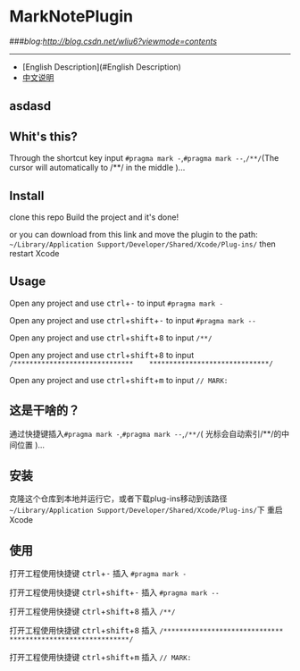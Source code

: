 # **MarkNotePlugin** 
###*blog:<http://blog.csdn.net/wliu6?viewmode=contents>*
***
* [English Description](#English Description)
* [中文说明](#中文说明)
## asdasd
## <a id="English Description"></a>Whit's this?
Through the shortcut key input `#pragma mark -`,`#pragma mark --`,`/**/`(The cursor will automatically to /**/ in the middle )...

## Install
clone this repo Build the project and it's done!

or you can download from this link and move the plugin to the path:  
`~/Library/Application Support/Developer/Shared/Xcode/Plug-ins/`
then restart Xcode

## Usage
Open any project and use <kbd>ctrl</kbd>+<kbd>-</kbd> to input `#pragma mark -`  

Open any project and use <kbd>ctrl</kbd>+<kbd>shift</kbd>+<kbd>-</kbd> to input `#pragma mark --`   

Open any project and use <kbd>ctrl</kbd>+<kbd>shift</kbd>+<kbd>8</kbd> to input `/**/`  

Open any project and use <kbd>ctrl</kbd>+<kbd>shift</kbd>+<kbd>8</kbd> to input `/******************************    ******************************/`  

Open any project and use <kbd>ctrl</kbd>+<kbd>shift</kbd>+<kbd>m</kbd> to input `// MARK:`

## <a id="中文说明"></a>这是干啥的？
通过快捷键插入`#pragma mark -`,`#pragma mark --`,`/**/`( 光标会自动索引/**/的中间位置 )...

## 安装
克隆这个仓库到本地并运行它，或者下载plug-ins移动到该路径  
`~/Library/Application Support/Developer/Shared/Xcode/Plug-ins/`下
重启Xcode

## 使用
打开工程使用快捷键 <kbd>ctrl</kbd>+<kbd>-</kbd> 插入 `#pragma mark -`  

打开工程使用快捷键 <kbd>ctrl</kbd>+<kbd>shift</kbd>+<kbd>-</kbd> 插入 `#pragma mark --`   

打开工程使用快捷键 <kbd>ctrl</kbd>+<kbd>shift</kbd>+<kbd>8</kbd> 插入 `/**/`  

打开工程使用快捷键 <kbd>ctrl</kbd>+<kbd>shift</kbd>+<kbd>8</kbd> 插入 `/******************************    ******************************/`  

打开工程使用快捷键 <kbd>ctrl</kbd>+<kbd>shift</kbd>+<kbd>m</kbd> 插入 `// MARK:`

